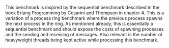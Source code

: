 This benchmark is inspired by the sequential benchmark described in the book
Erlang Programming by Cesarini and Thompson in chapter 4.  This is a variation
of a process ring benchmark where the previous process spawns the next process
in the ring.  As mentioned already, this is essentially a sequential benchmark
and should expose the costs of spawning processes and the sending and receiving
of messages.  Also relevant is the number of heavyweight threads being kept
active while processing this benchmark.
